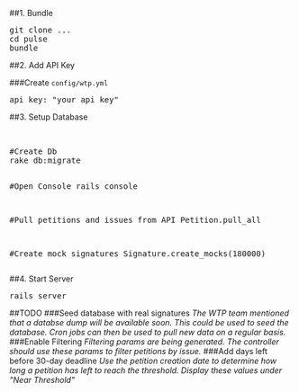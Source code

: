##1. Bundle
<pre>
git clone ...
cd pulse
bundle
</pre>

##2. Add API Key

###Create `config/wtp.yml`
  <pre>api_key: "your api key"</pre>


##3. Setup Database

<br/>
<pre>
#Create Db
rake db:migrate

#Open Console
rails console

#Pull petitions and issues from API
Petition.pull_all

#Create mock signatures
Signature.create_mocks(180000)
</pre>


##4. Start Server

<pre>rails server</pre>


##TODO
###Seed database with real signatures
*The WTP team mentioned that a databse dump will be available soon. This could be used to seed the database. Cron jobs can then be used to pull new data on a regular basis.*
###Enable Filtering
*Filtering params are being generated. The controller should use these params to filter petitions by issue.*
###Add days left before 30-day deadline
*Use the petition creation date to determine how long a petition has left to reach the threshold. Display these values under "Near Threshold"*



